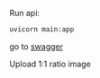 Run api: 
```bash
uvicorn main:app
```
go to 
[swagger](http://127.0.0.1:8000/docs#/default/predict_predict__post)
<p>Upload 1:1 ratio image</p>